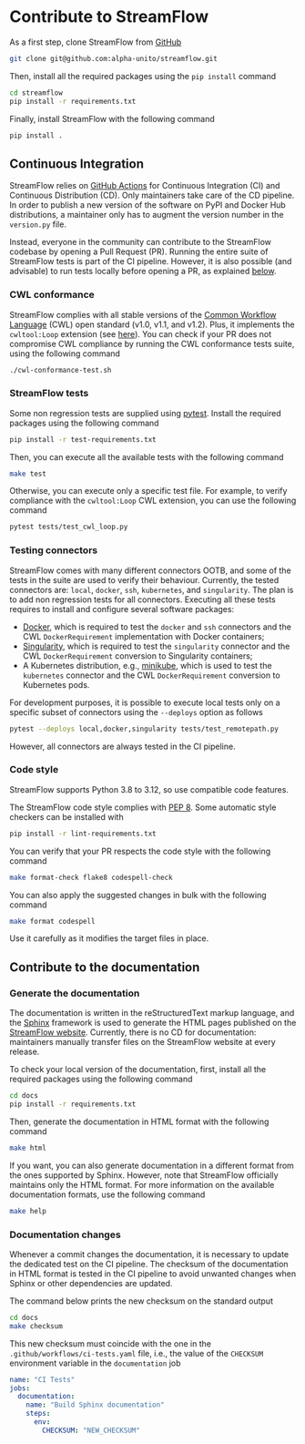# Contribute to StreamFlow

As a first step, clone StreamFlow from [GitHub](https://github.com/alpha-unito/streamflow)
```bash
git clone git@github.com:alpha-unito/streamflow.git
```

Then, install all the required packages using the `pip install` command

```bash
cd streamflow
pip install -r requirements.txt
```

Finally, install StreamFlow with the following command
```bash
pip install .
```

## Continuous Integration

StreamFlow relies on [GitHub Actions](https://github.com/features/actions) for Continuous Integration (CI) and Continuous Distribution (CD).
Only maintainers take care of the CD pipeline. In order to publish a new version of the software on PyPI and Docker Hub distributions, a maintainer only has to augment the version number in the `version.py` file.

Instead, everyone in the community can contribute to the StreamFlow codebase by opening a Pull Request (PR). Running the entire suite of StreamFlow tests is part of the CI pipeline.
However, it is also possible (and advisable) to run tests locally before opening a PR, as explained [below](#streamflow-tests).


### CWL conformance
StreamFlow complies with all stable versions of the [Common Workflow Language](https://www.commonwl.org/) (CWL) open standard (v1.0, v1.1, and v1.2). Plus, it implements the `cwltool:Loop` extension (see [here](https://cwltool.readthedocs.io/en/latest/loop.html)).
You can check if your PR does not compromise CWL compliance by running the CWL conformance tests suite, using the following command
```bash
./cwl-conformance-test.sh
```

### StreamFlow tests
Some non regression tests are supplied using [pytest](https://docs.pytest.org/en/7.3.x/getting-started.html). Install the required packages using the following command
```bash
pip install -r test-requirements.txt
```

Then, you can execute all the available tests with the following command
```bash 
make test
```

Otherwise, you can execute only a specific test file. For example, to verify compliance with the `cwltool:Loop` CWL extension, you can use the following command
```bash
pytest tests/test_cwl_loop.py
```

### Testing connectors
StreamFlow comes with many different connectors OOTB, and some of the tests in the suite are used to verify their behaviour. Currently, the tested connectors are: `local`, `docker`, `ssh`, `kubernetes`, and `singularity`. The plan is to add non regression tests for all connectors.
Executing all these tests requires to install and configure several software packages:
- [Docker](https://docs.docker.com/engine/install/), which is required to test the `docker` and `ssh` connectors and the CWL `DockerRequirement` implementation with Docker containers;
- [Singularity](https://docs.sylabs.io/guides/3.0/user-guide/installation.html), which is required to test the `singularity` connector and the CWL `DockerRequirement` conversion to Singularity containers;
- A Kubernetes distribution, e.g., [minikube](https://minikube.sigs.k8s.io/docs/start/), which is used to test the `kubernetes` connector and the CWL `DockerRequirement` conversion to Kubernetes pods.

For development purposes, it is possible to execute local tests only on a specific subset of connectors using the `--deploys` option as follows
```bash 
pytest --deploys local,docker,singularity tests/test_remotepath.py
```
However, all connectors are always tested in the CI pipeline.



### Code style
StreamFlow supports Python 3.8 to 3.12, so use compatible code features.

The StreamFlow code style complies with [PEP 8](https://peps.python.org/pep-0008/).
Some automatic style checkers can be installed with
```bash
pip install -r lint-requirements.txt
```

You can verify that your PR respects the code style with the following command
```bash
make format-check flake8 codespell-check
```

You can also apply the suggested changes in bulk with the following command 
```bash
make format codespell
```
Use it carefully as it modifies the target files in place.


## Contribute to the documentation

### Generate the documentation
The documentation is written in the reStructuredText markup language, and the [Sphinx](https://www.sphinx-doc.org/en/master/) framework is used to generate the HTML pages published on the [StreamFlow website](https://streamflow.di.unito.it/documentation/latest/). Currently, there is no CD for documentation: maintainers manually transfer files on the StreamFlow website at every release.

To check your local version of the documentation, first, install all the required packages using the following command
```bash
cd docs
pip install -r requirements.txt
```

Then, generate the documentation in HTML format with the following command
```bash
make html
```

If you want, you can also generate documentation in a different format from the ones supported by Sphinx. However, note that StreamFlow officially maintains only the HTML format. For more information on the available documentation formats, use the following command
```bash
make help
```

### Documentation changes
Whenever a commit changes the documentation, it is necessary to update the dedicated test on the CI pipeline.
The checksum of the documentation in HTML format is tested in the CI pipeline to avoid unwanted changes when Sphinx or other dependencies are updated.


The command below prints the new checksum on the standard output
```bash
cd docs
make checksum
```

This new checksum must coincide with the one in the `.github/workflows/ci-tests.yaml` file, i.e., the value of the `CHECKSUM` environment variable in the `documentation` job
```yaml
name: "CI Tests"
jobs:
  documentation:
    name: "Build Sphinx documentation"
    steps:
      env:
        CHECKSUM: "NEW_CHECKSUM"
```


